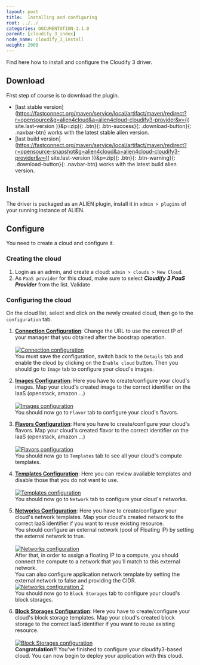 ```yaml
---
layout: post
title:  Installing and configuring
root: ../../
categories: DOCUMENTATION-1.1.0
parent: [cloudify_3_index]
node_name: cloudify_3_install
weight: 2000
---
```


Find here how to install and configure the Cloudify 3 driver.

## Download ##
First step of course is to download the plugin.

* [last stable version](https://fastconnect.org/maven/service/local/artifact/maven/redirect?r=opensource&g=alien4cloud&a=alien4cloud-cloudify3-provider&v={{ site.last-version }}&p=zip){: .btn}{: .btn-success}{: .download-button}{: .navbar-btn} works with the latest stable alien version.
* [last build version](https://fastconnect.org/maven/service/local/artifact/maven/redirect?r=opensource-snapshot&g=alien4cloud&a=alien4cloud-cloudify3-provider&v={{ site.last-version }}&p=zip){: .btn}{: .btn-warning}{: .download-button}{: .navbar-btn} works with the latest build alien version.

## Install ##
The driver is packaged as an ALIEN plugin, install it in `admin > plugins` of your running instance of ALIEN.

## Configure ##
You need to create a cloud and configure it.

### Creating the cloud ###
1. Login as an admin, and create a cloud: `admin > clouds > New Cloud`.
2. As `PaaS provider` for this cloud, make sure to select ***Cloudify 3 PaaS Provider*** from the list. Validate

### Configuring the cloud ###
On the cloud list, select and click on the newly created cloud, then go to the `configuration` tab.

1. **<u>Connection Configuration</u>**: Change the URL to use the correct IP of your manager that you obtained after the boostrap operation.<br><br>
[![Connection configuration][config_cloud_cloudifyConUrl]][config_cloud_cloudifyConUrl]<br>
You must save the configuration, switch back to the `Details` tab and enable the cloud by clicking on the `Enable cloud` button. Then you should go to `Image` tab to configure your cloud's images.

2. **<u>Images Configuration</u>**: Here you have to create/configure your cloud's images. Map your cloud's created image to the correct identifier on the IaaS (openstack, amazon ...)<br><br>
[![Images configuration][config_cloud_cloudifyImage]][config_cloud_cloudifyImage]<br>
You should now go to `Flavor` tab to configure your cloud's flavors.

3. **<u>Flavors Configuration</u>**: Here you have to create/configure your cloud's flavors. Map your cloud's created flavor to the correct identifier on the IaaS (openstack, amazon ...)<br><br>
[![Flavors configuration][config_cloud_cloudifyFlavor]][config_cloud_cloudifyFlavor]<br>
You should now go to `Templates` tab to see all your cloud's compute templates.

4. **<u>Templates Configuration</u>**: Here you can review available templates and disable those that you do not want to use.<br><br>
[![Templates configuration][config_cloud_cloudifyTemplate]][config_cloud_cloudifyTemplate]<br>
You should now go to `Network` tab to configure your cloud's networks.

5. **<u>Networks Configuration</u>**: Here you have to create/configure your cloud's network templates. Map your cloud's created network to the correct IaaS identifier if you want to reuse existing resource.<br>
You should configure an external network (pool of Floating IP) by setting the external network to true.<br><br>
[![Networks configuration][config_cloud_cloudifyNetwork]][config_cloud_cloudifyNetwork]<br>
After that, in order to assign a floating IP to a compute, you should connect the compute to a network that you'll match to this external network.<br>
You can also configure application network template by setting the external network to false and providing the CIDR.<br>
[![Networks configuration 2][config_cloud_cloudifyNetwork2]][config_cloud_cloudifyNetwork2]<br>
You should now go to `Block Storages` tab to configure your cloud's block storages.

6. **<u>Block Storages Configuration</u>**: Here you have to create/configure your cloud's block storage templates. Map your cloud's created block storage to the correct IaaS identifier if you want to reuse existing resource.<br><br>
[![Block Storages configuration][config_cloud_cloudifyBlockStorage]][config_cloud_cloudifyBlockStorage]<br>
**Congratulation!!** You've finished to configure your cloudify3-based cloud. You can now begin to deploy your application with this cloud.

[config_cloud_cloudifyConUrl]: ../../images/cloudify3_driver/config_cloud_cloudifyConUrl.png  "Connection configuration"

[config_cloud_cloudifyImage]: ../../images/cloudify3_driver/config_cloud_cloudifyImage.png  "Images"

[config_cloud_cloudifyFlavor]: ../../images/cloudify3_driver/config_cloud_cloudifyFlavor.png  "Flavors"

[config_cloud_cloudifyTemplate]: ../../images/cloudify3_driver/config_cloud_cloudifyTemplate.png  "Templates"

[config_cloud_cloudifyNetwork]: ../../images/cloudify3_driver/config_cloud_cloudifyNetwork.png  "Networks"

[config_cloud_cloudifyNetwork2]: ../../images/cloudify3_driver/config_cloud_cloudifyNetwork2.png  "Networks 2"

[config_cloud_cloudifyBlockStorage]: ../../images/cloudify3_driver/config_cloud_cloudifyBlockStorage.png  "Block Storages"

